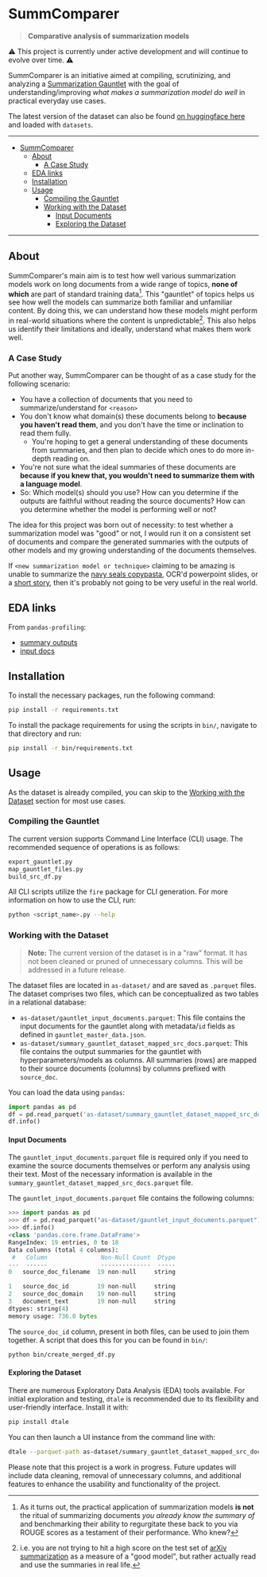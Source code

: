 # SummComparer

> **Comparative analysis of summarization models**

⚠️ This project is currently under active development and will continue to evolve over time. ⚠️

SummComparer is an initiative aimed at compiling, scrutinizing, and analyzing a [Summarization Gauntlet](https://www.dropbox.com/sh/axu1xlscrrexy55/AADAm01-4Zs3POyHQrgbDAsda?dl=0) with the goal of understanding/improving _what makes a summarization model do well_ in practical everyday use cases.

The latest version of the dataset can also be found [on huggingface here](https://huggingface.co/datasets/pszemraj/summcomparer-gauntlet-v0.1) and loaded with `datasets`.

---

- [SummComparer](#summcomparer)
  - [About](#about)
    - [A Case Study](#a-case-study)
  - [EDA links](#eda-links)
  - [Installation](#installation)
  - [Usage](#usage)
    - [Compiling the Gauntlet](#compiling-the-gauntlet)
    - [Working with the Dataset](#working-with-the-dataset)
      - [Input Documents](#input-documents)
      - [Exploring the Dataset](#exploring-the-dataset)

---

## About

SummComparer's main aim is to test how well various summarization models work on long documents from a wide range of topics, **none of which** are part of standard training data[^1]. This "gauntlet" of topics helps us see how well the models can summarize both familiar and unfamiliar content. By doing this, we can understand how these models might perform in real-world situations where the content is unpredictable[^2]. This also helps us identify their limitations and ideally, understand what makes them work well.

[^1]: As it turns out, the practical application of summarization models **is not** the ritual of summarizing documents _you already know the summary of_ and benchmarking their ability to regurgitate these back to you via ROUGE scores as a testament of their performance. Who knew?
[^2]: i.e. you are not trying to hit a high score on the test set of [arXiv summarization](https://paperswithcode.com/dataset/arxiv-summarization-dataset) as a measure of a "good model", but rather actually read and use the summaries in real life.

### A Case Study

Put another way, SummComparer can be thought of as a case study for the following scenario:

- You have a collection of documents that you need to summarize/understand for `<reason>`
- You don't know what domain(s) these documents belong to **because you haven't read them**, and you don't have the time or inclination to read them fully.
  - You're hoping to get a general understanding of these documents from summaries, and then plan to decide which ones to do more in-depth reading on.
- You're not sure what the ideal summaries of these documents are **because if you knew that, you wouldn't need to summarize them with a language model**.
- So: Which model(s) should you use? How can you determine if the outputs are faithful without reading the source documents? How can you determine whether the model is performing well or not?

The idea for this project was born out of necessity: to test whether a summarization model was "good" or not, I would run it on a consistent set of documents and compare the generated summaries with the outputs of other models and my growing understanding of the documents themselves.

If `<new summarization model or technique>` claiming to be amazing is unable to summarize the [navy seals copypasta](https://knowyourmeme.com/memes/navy-seal-copypasta), OCR'd powerpoint slides, or a [short story](https://en.wikipedia.org/wiki/The_Most_Dangerous_Game), then it's probably not going to be very useful in the real world.

## EDA links

From `pandas-profiling`:

- [summary outputs](https://gauntlet-compiled-eda-v0p1.netlify.app/)
- [input docs](https://gauntlet-inputs-eda-v0p1.netlify.app/)

## Installation

To install the necessary packages, run the following command:

```bash
pip install -r requirements.txt
```

To install the package requirements for using the scripts in `bin/`, navigate to that directory and run:

```bash
pip install -r bin/requirements.txt
```

## Usage

As the dataset is already compiled, you can skip to the [Working with the Dataset](#working-with-the-dataset) section for most use cases.

### Compiling the Gauntlet

The current version supports Command Line Interface (CLI) usage. The recommended sequence of operations is as follows:

```bash
export_gauntlet.py
map_gauntlet_files.py
build_src_df.py
```

All CLI scripts utilize the `fire` package for CLI generation. For more information on how to use the CLI, run:

```bash
python <script_name>.py --help
```

### Working with the Dataset

> **Note:** The current version of the dataset is in a "raw" format. It has not been cleaned or pruned of unnecessary columns. This will be addressed in a future release.

The dataset files are located in `as-dataset/` and are saved as `.parquet` files. The dataset comprises two files, which can be conceptualized as two tables in a relational database:

- `as-dataset/gauntlet_input_documents.parquet`: This file contains the input documents for the gauntlet along with metadata/`id` fields as defined in `gauntlet_master_data.json`.
- `as-dataset/summary_gauntlet_dataset_mapped_src_docs.parquet`: This file contains the output summaries for the gauntlet with hyperparameters/models as columns. All summaries (rows) are mapped to their source documents (columns) by columns prefixed with `source_doc`.

You can load the data using `pandas`:

```python
import pandas as pd
df = pd.read_parquet('as-dataset/summary_gauntlet_dataset_mapped_src_docs.parquet')
df.info()
```

#### Input Documents

The `gauntlet_input_documents.parquet` file is required only if you need to examine the source documents themselves or perform any analysis using their text. Most of the necessary information is available in the `summary_gauntlet_dataset_mapped_src_docs.parquet` file.

The `gauntlet_input_documents.parquet` file contains the following columns:

```python
>>> import pandas as pd
>>> df = pd.read_parquet("as-dataset/gauntlet_input_documents.parquet").convert_dtypes()
>>> df.info()
<class 'pandas.core.frame.DataFrame'>
RangeIndex: 19 entries, 0 to 18
Data columns (total 4 columns):
 #   Column               Non-Null Count  Dtype
---  ------               --------------  -----
0   source_doc_filename  19 non-null     string

1   source_doc_id        19 non-null     string
2   source_doc_domain    19 non-null     string
3   document_text        19 non-null     string
dtypes: string(4)
memory usage: 736.0 bytes
```

The `source_doc_id` column, present in both files, can be used to join them together. A script that does this for you can be found in `bin/`:

```bash
python bin/create_merged_df.py
```

#### Exploring the Dataset

There are numerous Exploratory Data Analysis (EDA) tools available. For initial exploration and testing, `dtale` is recommended due to its flexibility and user-friendly interface. Install it with:

```bash
pip install dtale
```

You can then launch a UI instance from the command line with:

```bash
dtale --parquet-path as-dataset/summary_gauntlet_dataset_mapped_src_docs.parquet
```

Please note that this project is a work in progress. Future updates will include data cleaning, removal of unnecessary columns, and additional features to enhance the usability and functionality of the project.
